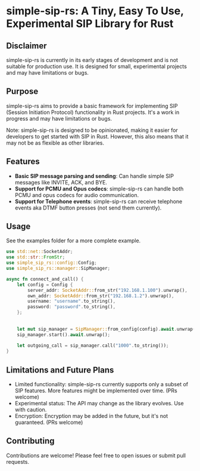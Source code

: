 # simple-sip-rs: A Tiny, Easy To Use, Experimental SIP Library for Rust

## Disclaimer
simple-sip-rs is currently in its early stages of development and is not suitable for production use. It is designed for small, experimental projects and may have limitations or bugs.

## Purpose
simple-sip-rs aims to provide a basic framework for implementing SIP (Session Initiation Protocol) functionality in Rust projects. It's a work in progress and may have limitations or bugs.

Note: simple-sip-rs is designed to be opinionated, making it easier for developers to get started with SIP in Rust. However, this also means that it may not be as flexible as other libraries.

## Features
- **Basic SIP message parsing and sending**: Can handle simple SIP messages like INVITE, ACK, and BYE.
- **Support for PCMU and Opus codecs**: simple-sip-rs can handle both PCMU and opus codecs for audio communication.
- **Support for Telephone events**: simple-sip-rs can receive telephone events aka DTMF button presses (not send them currently).

## Usage

See the examples folder for a more complete example.

```rust
use std::net::SocketAddr;
use std::str::FromStr;
use simple_sip_rs::config::Config;
use simple_sip_rs::manager::SipManager;

async fn connect_and_call() {
    let config = Config {
        server_addr: SocketAddr::from_str("192.168.1.100").unwrap(),
        own_addr: SocketAddr::from_str("192.168.1.2").unwrap(),
        username: "username".to_string(),
        password: "password".to_string(),
    };
    
    
    let mut sip_manager = SipManager::from_config(config).await.unwrap();
    sip_manager.start().await.unwrap();
    
    let outgoing_call = sip_manager.call("1000".to_string());
}
```

## Limitations and Future Plans

- Limited functionality: simple-sip-rs currently supports only a subset of SIP features. More features might be implemented over time. (PRs welcome)
- Experimental status: The API may change as the library evolves. Use with caution.
- Encryption: Encryption may be added in the future, but it's not guaranteed. (PRs welcome)

## Contributing
Contributions are welcome! Please feel free to open issues or submit pull requests.